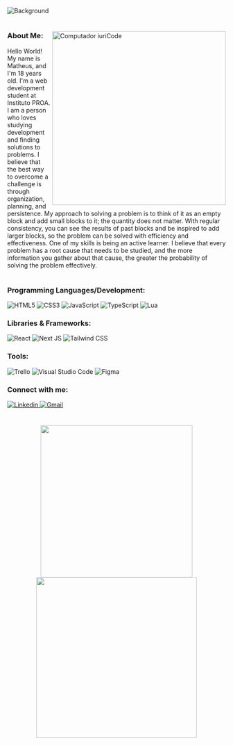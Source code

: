 <p align="center">

![Background](https://media.discordapp.net/attachments/1087387507307585579/1099757141788725458/image.png?width=1440&height=560)
 

<h1></h1>

<img src="https://raw.githubusercontent.com/MicaelliMedeiros/micaellimedeiros/master/image/computer-illustration.png" min-width="400px" max-width="400px" width="400px" align="right" alt="Computador iuriCode">

<h3>About Me:</h3>
Hello World! My name is Matheus, and I'm 18 years old. I'm a web development student at Instituto PROA. I am a person who loves studying development and finding solutions to problems. I believe that the best way to overcome a challenge is through organization, planning, and persistence. My approach to solving a problem is to think of it as an empty block and add small blocks to it; the quantity does not matter. With regular consistency, you can see the results of past blocks and be inspired to add larger blocks, so the problem can be solved with efficiency and effectiveness. One of my skills is being an active learner. I believe that every problem has a root cause that needs to be studied, and the more information you gather about that cause, the greater the probability of solving the problem effectively.
<h1></h1>

<h3>Programming Languages/Development:</h3>
<p align="left">
 
![HTML5](https://img.shields.io/badge/html5-%23E34F26.svg?style=for-the-badge&logo=html5&logoColor=white)
![CSS3](https://img.shields.io/badge/css3-%231572B6.svg?style=for-the-badge&logo=css3&logoColor=white)
![JavaScript](https://img.shields.io/badge/javascript-%23323330.svg?style=for-the-badge&logo=javascript&logoColor=%23F7DF1E)
![TypeScript](https://img.shields.io/badge/TypeScript-3178C6.svg?style=for-the-badge&logo=TypeScript&logoColor=white)
![Lua](https://img.shields.io/badge/lua-%232C2D72.svg?style=for-the-badge&logo=lua&logoColor=white)
  
</p>

<h3>Libraries & Frameworks:</h3>

![React](https://img.shields.io/badge/react-%2320232a.svg?style=for-the-badge&logo=react&logoColor=%2361DAFB)
![Next JS](https://img.shields.io/badge/Next.js-000000.svg?style=for-the-badge&logo=nextdotjs&logoColor=white)
![Tailwind CSS](https://img.shields.io/badge/Tailwind%20CSS-06B6D4.svg?style=for-the-badge&logo=Tailwind-CSS&logoColor=white)

<h3>Tools:</h3>

![Trello](https://img.shields.io/badge/Trello-0052CC.svg?style=for-the-badge&logo=Trello&logoColor=white)
![Visual Studio Code](https://img.shields.io/badge/Visual%20Studio%20Code-007ACC.svg?style=for-the-badge&logo=Visual-Studio-Code&logoColor=white)
![Figma](https://img.shields.io/badge/Figma-F24E1E.svg?style=for-the-badge&logo=Figma&logoColor=white)

<h3>Connect with me:</h3>

<a href="https://www.linkedin.com/in/matheus-vieira-bb1a19267/">
<img src="https://img.shields.io/badge/LinkedIn-0A66C2.svg?style=for-the-badge&logo=LinkedIn&logoColor=white" alt="Linkedin">
</a>
<a href="mailto:matheusvsn2005@gmail.com">
<img src="https://img.shields.io/badge/Gmail-EA4335.svg?style=for-the-badge&logo=Gmail&logoColor=white" alt="Gmail">
</a>

<h1></h1>

<div align="center">
<img style="width:350px;" src="https://github-readme-stats-sigma-five.vercel.app/api?username=MatheusVSN&show_icons=true&theme=radical">
<img style="width:370px;" src="https://github-readme-stats-sigma-five.vercel.app/api/top-langs/?username=MatheusVSN&layout=compact&theme=radical">
</div>

<h1></h1>
